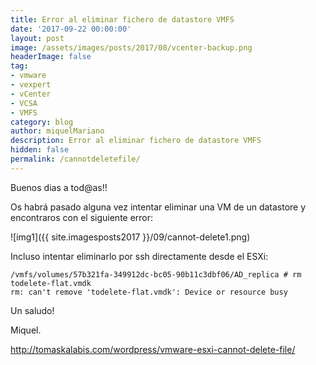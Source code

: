```yaml
---
title: Error al eliminar fichero de datastore VMFS
date: '2017-09-22 00:00:00'
layout: post
image: /assets/images/posts/2017/08/vcenter-backup.png
headerImage: false
tag:
- vmware
- vexpert
- vCenter
- VCSA
- VMFS
category: blog
author: miquelMariano
description: Error al eliminar fichero de datastore VMFS
hidden: false
permalink: /cannotdeletefile/
---
```


Buenos dias a tod@as!!

Os habrá pasado alguna vez intentar eliminar una VM de un datastore y encontraros con el siguiente error:

![img1]({{ site.imagesposts2017 }}/09/cannot-delete1.png)

Incluso intentar eliminarlo por ssh directamente desde el ESXi:

```ssh
/vmfs/volumes/57b321fa-349912dc-bc05-90b11c3dbf06/AD_replica # rm todelete-flat.vmdk
rm: can't remove 'todelete-flat.vmdk': Device or resource busy
```




Un saludo!

Miquel.

http://tomaskalabis.com/wordpress/vmware-esxi-cannot-delete-file/


